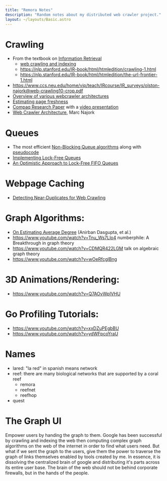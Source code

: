 ```yaml
---
title: "Remora Notes"
description: "Random notes about my distributed web crawler project."
layout: ~/layouts/Basic.astro
---
```


# Crawling
- From the textbook on [Information Retrieval](https://nlp.stanford.edu/IR-book/)
    - [web crawling and indexing](https://nlp.stanford.edu/IR-book/html/htmledition/web-crawling-and-indexes-1.html)
    - <https://nlp.stanford.edu/IR-book/html/htmledition/crawling-1.html>
    - <https://nlp.stanford.edu/IR-book/html/htmledition/the-url-frontier-1.html>
- <https://www.ccs.neu.edu/home/vip/teach/IRcourse/IR_surveys/olston-najork@web-crawling10-crop.pdf>
- [Overview of various webcrawler architectures](https://www.microsoft.com/en-us/research/wp-content/uploads/2009/09/EDS-WebCrawlerArchitecture.pdf)
- [Estimating page freshness](https://www.youtube.com/watch?v=qrBXI_hrWrI)
- [Compaq Research Paper](https://www.cs.cornell.edu/courses/cs685/2002fa/mercator.pdf) with a [video presentation](https://www.youtube.com/watch?v=i5qLt0ShJSg)
- [Web Crawler Architecture](https://marc.najork.org/papers/eds2009a.pdf), Marc Najork


# Queues
- The most efficient [Non-Blocking Queue algorithms](https://www.cs.rochester.edu/~scott/papers/1996_PODC_queues.pdf) along with [pseudocode](https://www.cs.rochester.edu/research/synchronization/pseudocode/queues.html)
- [Implementing Lock-Free Queues](http://citeseerx.ist.psu.edu/viewdoc/download?doi=10.1.1.53.8674&rep=rep1&type=pdf)
- [An Optimistic Approach to Lock-Free FIFO Queues](http://people.csail.mit.edu/shanir/publications/FIFO_Queues.pdf)


# Webpage Caching
- [Detecting Near-Duplicates for Web Crawling](https://static.googleusercontent.com/media/research.google.com/en//pubs/archive/33026.pdf)


# Graph Algorithms:
- [On Estimating Average Degree](https://static.googleusercontent.com/media/research.google.com/en//pubs/archive/42030.pdf) (Anirban Dasgupta, et al.)
- <https://www.youtube.com/watch?v=Tnu_Ws7Llo4> numberphile: A Breakthrough in graph theory
- <https://www.youtube.com/watch?v=CDMQR422LGM> talk on algebraic graph theory
- <https://www.youtube.com/watch?v=wOeRfcglBng>


# 3D Animations/Rendering:
- <https://www.youtube.com/watch?v=Q7AOvWpIVHU>


# Go Profiling Tutorials:
- <https://www.youtube.com/watch?v=xxDZuPEgbBU>
- <https://www.youtube.com/watch?v=ydWFpcoYraU>


# Names
- lared: "la red" in spanish means network
- reef: there are many biological networks that are supported by a coral reef
    - remora
    - reefnet
    - reefhop
- quest


# The Graph UI
Empower users by handing the graph to them. Google has been successful by
crawling and indexing the web then computing complex graph algorithms on the web
of the internet in order to find what users need. But what if we sent the graph
to the users, give them the power to traverse the graph of links themselves
enabled by tools created by me. In essence, it is dissolving the centralized
brain of google and distributing it's parts across its entire user base. The
brain of the web should not be behind corporate firewalls, but in the hands of
the people.
